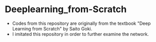 # Deeplearning_from-Scratch

- Codes from this repository are originally from the textbook "Deep Learning from Scratch" by Saito Goki.
- I imitated this repository in order to further examine the network.
